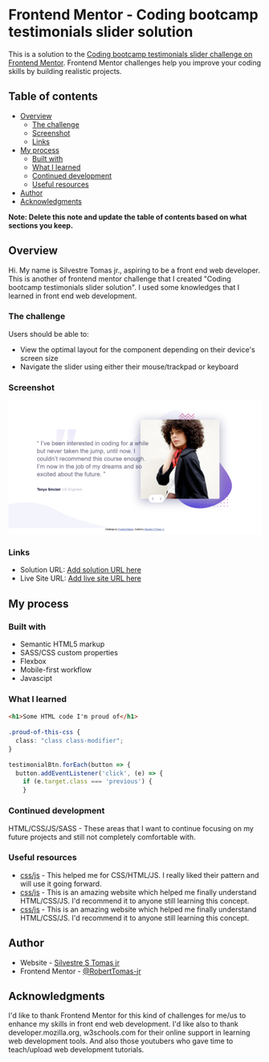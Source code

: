 # Frontend Mentor - Coding bootcamp testimonials slider solution

This is a solution to the [Coding bootcamp testimonials slider challenge on Frontend Mentor](https://www.frontendmentor.io/challenges/coding-bootcamp-testimonials-slider-4FNyLA8JL). Frontend Mentor challenges help you improve your coding skills by building realistic projects. 

## Table of contents

- [Overview](#overview)
  - [The challenge](#the-challenge)
  - [Screenshot](#screenshot)
  - [Links](#links)
- [My process](#my-process)
  - [Built with](#built-with)
  - [What I learned](#what-i-learned)
  - [Continued development](#continued-development)
  - [Useful resources](#useful-resources)
- [Author](#author)
- [Acknowledgments](#acknowledgments)

**Note: Delete this note and update the table of contents based on what sections you keep.**

## Overview
Hi. My name is Silvestre Tomas jr., aspiring to be a front end web developer.
This is another of frontend mentor challenge that I created "Coding bootcamp testimonials slider solution". I used some knowledges that I learned in front end web development. 
### The challenge

Users should be able to:

- View the optimal layout for the component depending on their device's screen size
- Navigate the slider using either their mouse/trackpad or keyboard

### Screenshot

![](./images/Screenshot%202022-07-16%20at%2019-55-16%20Frontend%20Mentor%20Coding%20Bootcamp%20Testimonials%20Slider.png)


### Links

- Solution URL: [Add solution URL here](https://your-solution-url.com)
- Live Site URL: [Add live site URL here](https://your-live-site-url.com)

## My process

### Built with

- Semantic HTML5 markup
- SASS/CSS custom properties
- Flexbox
- Mobile-first workflow
- Javascipt


### What I learned



```html
<h1>Some HTML code I'm proud of</h1>
```
```css
.proud-of-this-css {
  class: "class class-modifier";
}
```
```js
testimonialBtn.forEach(button => {
  button.addEventListener('click', (e) => {
    if (e.target.class === 'previous') {
    }
```



### Continued development

HTML/CSS/JS/SASS - 
These areas that I want to continue focusing on my future projects and still not completely comfortable with.

### Useful resources

- [css/js](https://www.developer.mozilla.org) - This helped me for CSS/HTML/JS. I really liked their pattern and will use it going forward.
- [css/js](https://www.w3schools.com) - This is an amazing website which helped me finally understand HTML/CSS/JS. I'd recommend it to anyone still learning this concept.
- [css/js](https://www.youtube.com) - This is an amazing website which helped me finally understand HTML/CSS/JS. I'd recommend it to anyone still learning this concept.


## Author

- Website - [Silvestre S Tomas jr](https://silvestrestomasjr.netlify.app)
- Frontend Mentor - [@RobertTomas-jr](https://www.frontendmentor.io/profile/@RobertTomas-jr)


## Acknowledgments

I'd like to thank Frontend Mentor for this kind of challenges for me/us to enhance my skills in front end web development. I'd like also to thank  developer.mozilla.org, w3schools.com for their online support in learning web development tools. And also those youtubers who gave time to teach/upload web development tutorials.